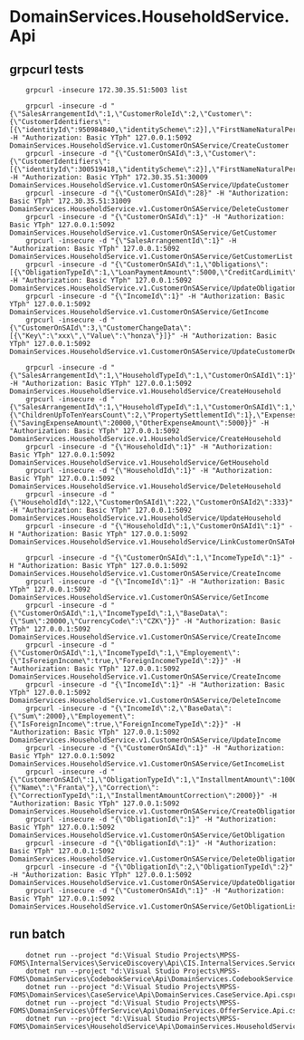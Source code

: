 ﻿# DomainServices.HouseholdService.Api

## grpcurl tests
        grpcurl -insecure 172.30.35.51:5003 list

        grpcurl -insecure -d "{\"SalesArrangementId\":1,\"CustomerRoleId\":2,\"Customer\":{\"CustomerIdentifiers\":[{\"identityId\":950984840,\"identityScheme\":2}],\"FirstNameNaturalPerson\":\"John\",\"Name\":\"Doe\"}}" -H "Authorization: Basic YTph" 127.0.0.1:5092 DomainServices.HouseholdService.v1.CustomerOnSAService/CreateCustomer
        grpcurl -insecure -d "{\"CustomerOnSAId\":3,\"Customer\":{\"CustomerIdentifiers\":[{\"identityId\":300519418,\"identityScheme\":2}],\"FirstNameNaturalPerson\":\"John\",\"Name\":\"Doe\"}}" -H "Authorization: Basic YTph" 172.30.35.51:30009 DomainServices.HouseholdService.v1.CustomerOnSAService/UpdateCustomer
        grpcurl -insecure -d "{\"CustomerOnSAId\":28}" -H "Authorization: Basic YTph" 172.30.35.51:31009 DomainServices.HouseholdService.v1.CustomerOnSAService/DeleteCustomer
        grpcurl -insecure -d "{\"CustomerOnSAId\":1}" -H "Authorization: Basic YTph" 127.0.0.1:5092 DomainServices.HouseholdService.v1.CustomerOnSAService/GetCustomer
        grpcurl -insecure -d "{\"SalesArrangementId\":1}" -H "Authorization: Basic YTph" 127.0.0.1:5092 DomainServices.HouseholdService.v1.CustomerOnSAService/GetCustomerList
        grpcurl -insecure -d "{\"CustomerOnSAId\":1,\"Obligations\":[{\"ObligationTypeId\":1,\"LoanPaymentAmount\":5000,\"CreditCardLimit\":6000}]}" -H "Authorization: Basic YTph" 127.0.0.1:5092 DomainServices.HouseholdService.v1.CustomerOnSAService/UpdateObligations
        grpcurl -insecure -d "{\"IncomeId\":1}" -H "Authorization: Basic YTph" 127.0.0.1:5092 DomainServices.HouseholdService.v1.CustomerOnSAService/GetIncome
		grpcurl -insecure -d "{\"CustomerOnSAId\":3,\"CustomerChangeData\":[{\"Key\":\"xxx\",\"Value\":\"honza\"}]}" -H "Authorization: Basic YTph" 127.0.0.1:5092 DomainServices.HouseholdService.v1.CustomerOnSAService/UpdateCustomerDetail

		grpcurl -insecure -d "{\"SalesArrangementId\":1,\"HouseholdTypeId\":1,\"CustomerOnSAId1\":1}" -H "Authorization: Basic YTph" 127.0.0.1:5092 DomainServices.HouseholdService.v1.HouseholdService/CreateHousehold
        grpcurl -insecure -d "{\"SalesArrangementId\":1,\"HouseholdTypeId\":1,\"CustomerOnSAId1\":1,\"Data\":{\"ChildrenUpToTenYearsCount\":2,\"PropertySettlementId\":1},\"Expenses\":{\"SavingExpenseAmount\":20000,\"OtherExpenseAmount\":5000}}" -H "Authorization: Basic YTph" 127.0.0.1:5092 DomainServices.HouseholdService.v1.HouseholdService/CreateHousehold
        grpcurl -insecure -d "{\"HouseholdId\":1}" -H "Authorization: Basic YTph" 127.0.0.1:5092 DomainServices.HouseholdService.v1.HouseholdService/GetHousehold
        grpcurl -insecure -d "{\"HouseholdId\":1}" -H "Authorization: Basic YTph" 127.0.0.1:5092 DomainServices.HouseholdService.v1.HouseholdService/DeleteHousehold
        grpcurl -insecure -d "{\"HouseholdId\":122,\"CustomerOnSAId1\":222,\"CustomerOnSAId2\":333}" -H "Authorization: Basic YTph" 127.0.0.1:5092 DomainServices.HouseholdService.v1.HouseholdService/UpdateHousehold
        grpcurl -insecure -d "{\"HouseholdId\":1,\"CustomerOnSAId1\":1}" -H "Authorization: Basic YTph" 127.0.0.1:5092 DomainServices.HouseholdService.v1.HouseholdService/LinkCustomerOnSAToHousehold

        grpcurl -insecure -d "{\"CustomerOnSAId\":1,\"IncomeTypeId\":1}" -H "Authorization: Basic YTph" 127.0.0.1:5092 DomainServices.HouseholdService.v1.CustomerOnSAService/CreateIncome
        grpcurl -insecure -d "{\"IncomeId\":1}" -H "Authorization: Basic YTph" 127.0.0.1:5092 DomainServices.HouseholdService.v1.CustomerOnSAService/GetIncome
        grpcurl -insecure -d "{\"CustomerOnSAId\":1,\"IncomeTypeId\":1,\"BaseData\":{\"Sum\":20000,\"CurrencyCode\":\"CZK\"}}" -H "Authorization: Basic YTph" 127.0.0.1:5092 DomainServices.HouseholdService.v1.CustomerOnSAService/CreateIncome
        grpcurl -insecure -d "{\"CustomerOnSAId\":1,\"IncomeTypeId\":1,\"Employement\":{\"IsForeignIncome\":true,\"ForeignIncomeTypeId\":2}}" -H "Authorization: Basic YTph" 127.0.0.1:5092 DomainServices.HouseholdService.v1.CustomerOnSAService/CreateIncome
        grpcurl -insecure -d "{\"IncomeId\":1}" -H "Authorization: Basic YTph" 127.0.0.1:5092 DomainServices.HouseholdService.v1.CustomerOnSAService/DeleteIncome
        grpcurl -insecure -d "{\"IncomeId\":2,\"BaseData\":{\"Sum\":2000},\"Employement\":{\"IsForeignIncome\":true,\"ForeignIncomeTypeId\":2}}" -H "Authorization: Basic YTph" 127.0.0.1:5092 DomainServices.HouseholdService.v1.CustomerOnSAService/UpdateIncome
        grpcurl -insecure -d "{\"CustomerOnSAId\":1}" -H "Authorization: Basic YTph" 127.0.0.1:5092 DomainServices.HouseholdService.v1.CustomerOnSAService/GetIncomeList
        grpcurl -insecure -d "{\"CustomerOnSAId\":1,\"ObligationTypeId\":1,\"InstallmentAmount\":1000,\"CreditCardLimit\":550,\"Creditor\":{\"Name\":\"Franta\"},\"Correction\":{\"CorrectionTypeId\":1,\"InstallmentAmountCorrection\":2000}}" -H "Authorization: Basic YTph" 127.0.0.1:5092 DomainServices.HouseholdService.v1.CustomerOnSAService/CreateObligation
        grpcurl -insecure -d "{\"ObligationId\":1}" -H "Authorization: Basic YTph" 127.0.0.1:5092 DomainServices.HouseholdService.v1.CustomerOnSAService/GetObligation
        grpcurl -insecure -d "{\"ObligationId\":1}" -H "Authorization: Basic YTph" 127.0.0.1:5092 DomainServices.HouseholdService.v1.CustomerOnSAService/DeleteObligation
        grpcurl -insecure -d "{\"ObligationId\":2,\"ObligationTypeId\":2}" -H "Authorization: Basic YTph" 127.0.0.1:5092 DomainServices.HouseholdService.v1.CustomerOnSAService/UpdateObligation
        grpcurl -insecure -d "{\"CustomerOnSAId\":1}" -H "Authorization: Basic YTph" 127.0.0.1:5092 DomainServices.HouseholdService.v1.CustomerOnSAService/GetObligationList

## run batch
        dotnet run --project "d:\Visual Studio Projects\MPSS-FOMS\InternalServices\ServiceDiscovery\Api\CIS.InternalServices.ServiceDiscovery.Api.csproj"
        dotnet run --project "d:\Visual Studio Projects\MPSS-FOMS\DomainServices\CodebookService\Api\DomainServices.CodebookService.Api.csproj"
        dotnet run --project "d:\Visual Studio Projects\MPSS-FOMS\DomainServices\CaseService\Api\DomainServices.CaseService.Api.csproj"
        dotnet run --project "d:\Visual Studio Projects\MPSS-FOMS\DomainServices\OfferService\Api\DomainServices.OfferService.Api.csproj"
        dotnet run --project "d:\Visual Studio Projects\MPSS-FOMS\DomainServices\HouseholdService\Api\DomainServices.HouseholdService.Api.csproj"


